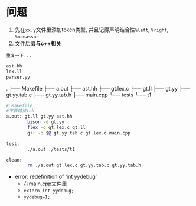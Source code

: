 # 问题

1. 先在``xx.y``文件里添加token类型, 并且记得声明结合性``%left``, ``%right``, ``%nonassoc``
2. 文件后缀**与c++相关**

``重复一下...``

```bash
ast.hh
lex.ll
parser.yy
```

.
├── Makefile
├── a.out
├── ast.hh
├── gt.lex.c
├── gt.ll
├── gt.yy
├── gt.yy.tab.c
├── gt.yy.tab.h
├── main.cpp
└── tests
    └── t1

```bash
# Makefile
#不要瞎按tab
a.out: gt.ll gt.yy ast.hh
        bison -d gt.yy
        flex -o gt.lex.c gt.ll
        g++ -o $@ gt.yy.tab.c gt.lex.c main.cpp

test:
        ./a.out ./tests/t1

clean:
        rm ./a.out gt.lex.c gt.yy.tab.c gt.yy.tab.h
```


-  error: redefinition of ‘int yydebug’
   -  在main.cpp文件里
   -  ``extern int yydebug;``
   -  ``yydebug=1;``